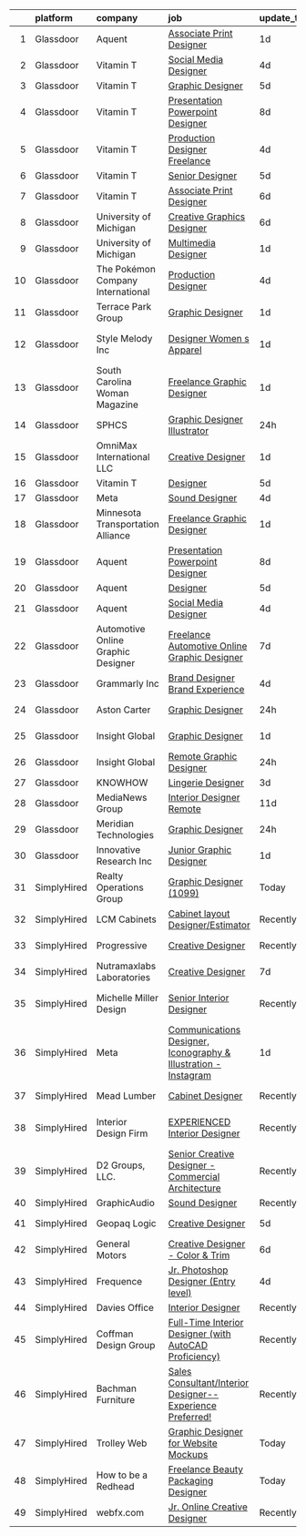 

|    | platform    | company                            | job                                                                                                                                                                                                                                                                                                                                                                                                                                                                                                                                                                                                                                                                                                                                                                                                                                                                                                                                                                                                                                                                                                                                                                                                                                                                                                                                         | update_time   | location              |
|---:|:------------|:-----------------------------------|:--------------------------------------------------------------------------------------------------------------------------------------------------------------------------------------------------------------------------------------------------------------------------------------------------------------------------------------------------------------------------------------------------------------------------------------------------------------------------------------------------------------------------------------------------------------------------------------------------------------------------------------------------------------------------------------------------------------------------------------------------------------------------------------------------------------------------------------------------------------------------------------------------------------------------------------------------------------------------------------------------------------------------------------------------------------------------------------------------------------------------------------------------------------------------------------------------------------------------------------------------------------------------------------------------------------------------------------------|:--------------|:----------------------|
|  1 | Glassdoor   | Aquent                             | [Associate Print Designer](https://www.glassdoor.com/partner/jobListing.htm?pos=110&ao=1110586&s=58&guid=00000182aa94861097c2dd22146d29a7&src=GD_JOB_AD&t=SR&vt=w&cs=1_99926ec0&cb=1660719237090&jobListingId=1008071958967&cpc=334ABAF5D42DC775&jrtk=3-0-1gal991i7gfoj801-1gal991ij20b6000-00f356cc2357cb46--6NYlbfkN0DMrcEu7yrtATojKJA7cEzGQ3FdRGWLh0CZQInL4ECGI9gD0Wolx9R2EDT7B77c2cT3jsZRKD9cpf2kSZ8aJawxUGuPKwAXb6krssOLydSUOabMRWaagORXU-_kQyICX94AxzDdSMaltvHcbW16VRvCp3YuoA-VoKBJuiFGTVdItpQ-5PIFlFPZjxnfjL4lUVkRTHGds_PHZLHL59zRdPSRqm62giEC-Y4yVbPwtvDgwASJX3MDYqdByWCaRNxMzhT4wp6Eijqjjcaw2JKOSSkdA3_9D9J1HB7YIXycC8o4hDfPW9-11-WRg70p9_uyEQxSD-cUZjb_o-2_Py58CkCFqum8Dz3V8yspK4NdkSXDKtFGcrjekgwWbkr0Lyk5NFuevKf-obupxNARuMSXsxTF51pafBPMdZl5mEK6VXl0DiN8YI11U4UAILapqHlwhxWiKek_7MCpCgVP6sMoDeDk)                                                                                                                                                                                                                                                                                                                                                                                                                                                                                                                              | 1d            | Remote                |
|  2 | Glassdoor   | Vitamin T                          | [Social Media Designer](https://www.glassdoor.com/partner/jobListing.htm?pos=115&ao=1110586&s=58&guid=00000182aa94861097c2dd22146d29a7&src=GD_JOB_AD&t=SR&vt=w&cs=1_60797006&cb=1660719237091&jobListingId=1008069094297&cpc=F41FEAB56D215062&jrtk=3-0-1gal991i7gfoj801-1gal991ij20b6000-560b00d4c0b3115e--6NYlbfkN0DMrcEu7yrtATojKJA7cEzGQ3FdRGWLh0CZQInL4ECGI6k5tN82kdM0OKoro5eXmjpDIOp7xex3R4CeckjmSxX5u9-fjU9TkeEBFPjTdOj5FLmi9i-hWgGhJ8YATnvDZ-SPv1e1noadg9XxjzvGN__l5mCH3gyBN60_PMcUKefPq2I017bq7YmRokS4M_0rhKIq0xWdIZit4B-X9UIkW4RO7toJFwZ9zCfPyvNTbkXMi1QtS_ko0PLjDHmxFkSdGx4AnlDuoULj7SVwq_dc_fdUUkXi84ZjqzpAaWEQSXexWtMjVDikULq_doHfT1szSTrxBqa28MGFS0Xs_0W9AGTyDzVoT_YPl22JLbXhb0KFInm2Gi4K3HtUhA_1K659bgsMCvfNmRRcUJZdVLXuL5SF7N9ZbSEXRO5UUAL-qRZbZsiCUdsbkclQKOV5-8e1XPJTXHalLjFK7_jA9V-rUXBZ_wSQlXdsl2A%3D)                                                                                                                                                                                                                                                                                                                                                                                                                                                                                                                   | 4d            | Remote                |
|  3 | Glassdoor   | Vitamin T                          | [Graphic Designer](https://www.glassdoor.com/partner/jobListing.htm?pos=120&ao=1110586&s=58&guid=00000182aa94861097c2dd22146d29a7&src=GD_JOB_AD&t=SR&vt=w&cs=1_531efcd5&cb=1660719237091&jobListingId=1008067438895&cpc=654405A9B1E0A9F5&jrtk=3-0-1gal991i7gfoj801-1gal991ij20b6000-aa8d4b2969764c0a--6NYlbfkN0DMrcEu7yrtATojKJA7cEzGQ3FdRGWLh0CZQInL4ECGI6k5tN82kdM0OKoro5eXmjqX99AmRX3Yw8ylM-wLnEvZqG-uz_R90RAnifz3vfQyi2zn8L0YdWanDjOweLKNtRuRAJV6LSBD2l1AgUfzcx6YopJLBYgVGW_Eo8j9UQBVvJDaetAasE8N44KPL5vuoxIXUI5aenBpgmnd5B3kk_4uqEZaKb0rEQJPOAnlJfb2SZtEpnR_qdZdFOtPCEY_ru8Q1M09A60I3_-fkGgwJWbOUepUoTylLeMqKrp1djqiHflRWXQJHpnpgzWkfX-CIon2Gc6WQhDzK2z9-90CUyCMdaQi0iPeoX7inAJUG1BQXgvRkytYWSp8SI6vXpGlHaqayifLMumXjlEJTZMIrtlbdocGuzABqjSTs8zkCnJgcgakcLNi2y5Y-wSlWaGcI4718pUlvi3TLAlcScV_nTHZylC_w_LcKQY%3D)                                                                                                                                                                                                                                                                                                                                                                                                                                                                                                                        | 5d            | Remote                |
|  4 | Glassdoor   | Vitamin T                          | [Presentation   Powerpoint Designer](https://www.glassdoor.com/partner/jobListing.htm?pos=109&ao=1110586&s=58&guid=00000182aa94861097c2dd22146d29a7&src=GD_JOB_AD&t=SR&vt=w&cs=1_73ecef57&cb=1660719237090&jobListingId=1008060440907&cpc=F4EED0218A761C36&jrtk=3-0-1gal991i7gfoj801-1gal991ij20b6000-7b125b6b6891fb07--6NYlbfkN0DMrcEu7yrtATojKJA7cEzGQ3FdRGWLh0CZQInL4ECGI6k5tN82kdM0cJmh4vC7Ggg4SHAspzko-y_G6PS2Oo9RHeR2BOLdDx4Oruep3pZDaiDQn5e4aDrmx7JJJjymfqOfiEVOHXjXgZhAc887K4GFUufqTYIoc9RhEJjXorDCCLktR6que3bLiMbH5sfPNSzeN1c7wiCk3EZ45ZklHJC5DWKCLkQb5koZy3udenrOwMOeTkWHYvAeZbLrkeBJ5zOVavyqFboU8qFtCKcRfUWvcZmDIq6CqXe86s2xJ0KfmlcVWE4WVB71f2RjOg05EHNUf1VhF9LzujEOGKhBiAYsBUO1pLhj-AbSQkzxjEXqLhyZvmHcmhYrhZtWsDXP3hfMhkQnUBtxcYsVJKy2Uon0A5ljRJOhb4ao22r4zrBtYJQIgDGb3YMI1G3oG-j-leypJpu8RE48--ZVQ1M0KsLEEX8-aPj7thIo2R3ZQfjIHg%3D%3D)                                                                                                                                                                                                                                                                                                                                                                                                                                                                                        | 8d            | Dallas, TX            |
|  5 | Glassdoor   | Vitamin T                          | [Production Designer  Freelance ](https://www.glassdoor.com/partner/jobListing.htm?pos=114&ao=1110586&s=58&guid=00000182aa94861097c2dd22146d29a7&src=GD_JOB_AD&t=SR&vt=w&cs=1_c0be433a&cb=1660719237090&jobListingId=1008068640520&cpc=F4EED0218A761C36&jrtk=3-0-1gal991i7gfoj801-1gal991ij20b6000-672de1155043755e--6NYlbfkN0DMrcEu7yrtATojKJA7cEzGQ3FdRGWLh0CZQInL4ECGI6k5tN82kdM0cJmh4vC7Gggp78khm3feqUWqNnL4RsipheXjwHwK6m5Wu6n_JiRg7N2KaZ7kh3ZP4Z-h7eaQpTKLYCS5XfGkBiSSmTY5yzyk_AH2pLtdQrfTmgMWTJWloRhxQzO_BKQrj0iR_h4nz5UKGWftOWDAOSAqlDteqCc2jMxaequXUdGIG0Rm5x-Gdb-eYLxth49PBgaK1I4U4YsMF0-aH_NgeAWp0wmi5bmky6ra3-2ZYI0GMaGls6ejwpQOeUTjSbRHyYzXkiHEZET2bIyEpXjQFjA0ZtL1Xf0LNsbQ2p7R6tdm5F6QN9ksPYUKswbG_gp-cFG00rO9axYG786teqdPjaebdc5PpEPOybHqI_9uP-McytQZ4siwMhESY9VUdYA3XiL8VOCmcPuZeRage_xdUyJZlB4RNjPcS_mWJZfQNd-p_iOVkSIdYw%3D%3D)                                                                                                                                                                                                                                                                                                                                                                                                                                                                                           | 4d            | Chicago, IL           |
|  6 | Glassdoor   | Vitamin T                          | [Senior Designer](https://www.glassdoor.com/partner/jobListing.htm?pos=123&ao=1110586&s=58&guid=00000182aa94861097c2dd22146d29a7&src=GD_JOB_AD&t=SR&vt=w&cs=1_e79af70c&cb=1660719237092&jobListingId=1008067123718&cpc=2CAED5C921A5F994&jrtk=3-0-1gal991i7gfoj801-1gal991ij20b6000-9d7b375c33bd444f--6NYlbfkN0DMrcEu7yrtATojKJA7cEzGQ3FdRGWLh0CZQInL4ECGI6k5tN82kdM0OKoro5eXmjqyzEVUZnlHG__nFtz3YiPLrnyZxkrIlPFqLypC8XR8X0_Kt5dKOsXsP2Kd1PkX7CQArVbTLk9OtA4SgpJ_LxwWsVT00Ww5oana9jQhIKrwNFSJbzRsEjk69zjCT4Lb2BPOl9afZLFi3ZiFz5n-zpYk5hI_HvROEX8Q6svp7CR9N3Ik6I2QQUX-esNcBzOO4kZ8vWTSTn2dRlrGf_dbVHp3H_E4y_pC0Ex9BrZeJmXNqSCUHMG5S6wlT-LZMtUcDIm_7QpHNUH-I_Xt4_GoyBnuQMMLNDF0fHt_6BnjMnbCzTKMl6cM7E2JjjnALxrrLZIYyYJumH9V38rOjOqcBSF4RF7g7jXIiwhQzGzOoBjtLOfZG1YFzGDqUBcC5OZBT5sb2_Wxy2uLVMdRJmIdy-J5HrS3wrwfnrA%3D)                                                                                                                                                                                                                                                                                                                                                                                                                                                                                                                         | 5d            | Remote                |
|  7 | Glassdoor   | Vitamin T                          | [Associate Print Designer](https://www.glassdoor.com/partner/jobListing.htm?pos=117&ao=1110586&s=58&guid=00000182aa94861097c2dd22146d29a7&src=GD_JOB_AD&t=SR&vt=w&cs=1_1eb6f7c0&cb=1660719237091&jobListingId=1008065785605&cpc=654405A9B1E0A9F5&jrtk=3-0-1gal991i7gfoj801-1gal991ij20b6000-3f2075a96d992cd4--6NYlbfkN0DMrcEu7yrtATojKJA7cEzGQ3FdRGWLh0CZQInL4ECGI6k5tN82kdM0OKoro5eXmjocCna2NqwWn_wGiL8oa93vyqBb6CrLsyOu5N_lpWo9JtVIEeGDe-5WXNYuIyTNJ-n9EiyV0UVL-NkVPQMr3qvrhELkXi4do3yxyKmhb9f3F93G8i6SqN4C6UDmXLqT0M04cy2WCG7uDPC9vmhrfqX9QrkCgm9P-V8zPvy2PwbZS-wrFP30BCAHyGJ3uwmVbkehNfN_HQZJ0-EYIEKngfNtRd3Le6Uc2ejM-yFzdd3TFBB9IOGwRYTL0UFsvKkARvxynjqzJcLakPu4MVQ7FQNhbRbNiEaY5GasKM-zjlFK4n0LQ-9z2M6rofkdWTTeD7tE7jDnNUSQosOpKs7n4qtS5FaAXvo4qVDPr4IlqL_blMWwAbHTky2RYTBFV1Jw5WnHa0gThZ6dQXQ7PEqShq_f9Iq5sgskhnM%3D)                                                                                                                                                                                                                                                                                                                                                                                                                                                                                                                | 6d            | Remote                |
|  8 | Glassdoor   | University of Michigan             | [Creative Graphics Designer](https://www.glassdoor.com/partner/jobListing.htm?pos=127&ao=1136043&s=58&guid=00000182aa94861097c2dd22146d29a7&src=GD_JOB_AD&t=SR&vt=w&cs=1_6294275f&cb=1660719237092&jobListingId=1008065687842&jrtk=3-0-1gal991i7gfoj801-1gal991ij20b6000-6242c3230d8dd0e6-)                                                                                                                                                                                                                                                                                                                                                                                                                                                                                                                                                                                                                                                                                                                                                                                                                                                                                                                                                                                                                                                 | 6d            | Ann Arbor, MI         |
|  9 | Glassdoor   | University of Michigan             | [Multimedia Designer](https://www.glassdoor.com/partner/jobListing.htm?pos=126&ao=1136043&s=58&guid=00000182aa94861097c2dd22146d29a7&src=GD_JOB_AD&t=SR&vt=w&cs=1_a4e92ad1&cb=1660719237092&jobListingId=1008072860964&jrtk=3-0-1gal991i7gfoj801-1gal991ij20b6000-939011b31acd5eb7-)                                                                                                                                                                                                                                                                                                                                                                                                                                                                                                                                                                                                                                                                                                                                                                                                                                                                                                                                                                                                                                                        | 1d            | Ann Arbor, MI         |
| 10 | Glassdoor   | The Pokémon Company International  | [Production Designer](https://www.glassdoor.com/partner/jobListing.htm?pos=107&ao=1110586&s=58&guid=00000182aa94861097c2dd22146d29a7&src=GD_JOB_AD&t=SR&vt=w&cs=1_c9e67e76&cb=1660719237090&jobListingId=1008068019985&cpc=56C4EA4A1A191A49&jrtk=3-0-1gal991i7gfoj801-1gal991ij20b6000-9d48be7c412d1619--6NYlbfkN0CsgUO0V2fSZxJANSxJiftVXeq1wpG4BxYFHzXoW0hPJnnKXvOitF3aOGGKDfgwzkR8ZnidanDSSL4PEPWL7PKxP40rzxseSClkO3uoOTP5VBoZEIAayOw6g9pqDUB9OyfDx1huSv8rk8JFOeY9gTpIUjLHMPea0kviSzl_jZnepLDlpwpVSlxp7pcir7kAiDVCXNOUK8pyMAM7lecXtzOMTqXy-hCpI-sEk4gy9wHijYylm56wF8Nw4BrpDapbnhSK_yv42LtRUwfE0ESnmjgu_wnUj0OAfRsAE1rFQj8qENZFE9yXBSRmWqZxjGu-KuwZisE7Byb32Bcjk_E-SD3f7W5h8B2GiStSIhBJDva6KP0EthxXf-RrboRCoolL5lmOewNU1LrOXOtONCS9pyam5eaCA6NYCdspoiI_ZaQ3U8aKFKIWGK3gjr9W4PgvcogqAeDli5oSNNXJHqZdMw4pkdPKK2jH_GKZyimPASBgcHNsvqX7meS90Ysn0hCQymH01g8euhYsL1af0ga1uPMUYlZBWS23_DfsXfSUiL_DenYBLux8qRflt_rg9TYUHNcttO46wqTYpYSbEpxOx-CicyrbZD2DA9gOIOnN5O7vuyoqeHOR64zZXBlSbbtbYOQcKDb9V4ZApjnrm4eF0vFY_VMfm6RNWxCGaoM2fiXn_dKIIl1frM2_gS2BLcnT27xjiPjEpLPf9B3pbrX-RCApTFEqzEW3W073WekUJ9iwdME8Fmathgl0DSgUicZFO6_XsWe3bWhYJKEoYtXXkoVBB3T7udGZUI7FCzeYUuUTEU-N8JIimL498Q8Uwv1QCDQAfQ8dkRvaPCSJZ-YGO9B47kJn0oiTo-H4LMTTsH1STqRaU_U0hRgnFik2StuucQJAYlpjUzOZxOvFPulgvmMz)                                                                   | 4d            | Bellevue, WA          |
| 11 | Glassdoor   | Terrace Park Group                 | [Graphic Designer](https://www.glassdoor.com/partner/jobListing.htm?pos=101&ao=1110586&s=58&guid=00000182aa94861097c2dd22146d29a7&src=GD_JOB_AD&t=SR&vt=w&ea=1&cs=1_036fdf51&cb=1660719237089&jobListingId=1008071771163&cpc=280AB1FAEDD8D536&jrtk=3-0-1gal991i7gfoj801-1gal991ij20b6000-1d00a75cd6ac082a--6NYlbfkN0Bo_CM2a8GgFIiw_-9fb5ug3xmG_MFCzpxBl7ntROtVZTUTxHtYlRzz3lw_bP8ctj5GdDi05X6UjoVBm9mDJGIGWdcVjIqK8pDDmJmd-nspBUEUl_wy8LI9qwPmmidA7fEAc2HS7zcIM2VU1Lo_Z70hDIeXVdpCHNHoxpNIJTTu-2WsIY3EVyCX3PRbQ8PWsN9zu7x_AsMC-yAoLt6UXKjxJGNUXaUKcYg7noTVZtvoHLqLtfScjqBKtOramX8SMSxMy5X_PMcuLd2k0tzfS-cYvbsi1vHGU2doSi54Fw0mE6zSIPoNfM79jj-tWnME3KfO5Q_n1rv4KJcRfF9_kbn32FZKXbwyy5onCi0Hmmi6IfACXwsiHEEcMoB6b8qARAF4fPst5iMV0ZZsZXQqQRhAsRjwESZVDqakX98beDU_Atocs_vd64RN__Vh8D6KYOYfQwiX2xNHipyJxYDesQLvsL4hfheAi0-wRTKTjHEtm7EmS9ogPI-vqkdkiv5JsaA%3D)                                                                                                                                                                                                                                                                                                                                                                                                                                                                                   | 1d            | Remote                |
| 12 | Glassdoor   | Style Melody Inc                   | [Designer  Women s Apparel ](https://www.glassdoor.com/partner/jobListing.htm?pos=105&ao=1110586&s=58&guid=00000182aa94861097c2dd22146d29a7&src=GD_JOB_AD&t=SR&vt=w&ea=1&cs=1_64d9ce77&cb=1660719237090&jobListingId=1008072185218&cpc=9952A63AB06E78AD&jrtk=3-0-1gal991i7gfoj801-1gal991ij20b6000-abd9184c1584a15a--6NYlbfkN0DAFse7BcGUuVAN8m3NgtNYNI_Bbe_-zZ5ig5FCSdS5jeTITxXe2xn0UQr2KocEr9X-pDIMyGQjEuKigPnfpGBvL70w0hmJXMRM0iomGkHzKP-_GhQT7OocdOOoLU6rEscorqMFtofI9wVzpmdiLd1rvadjmp1_8CIayhQjvK4ltPp2UH7t4XoLP0f6xidlapJk_j1qXQMyUK1WNIZbhydmTCRqIEYNcX0wm9PfP0xflbKcWy8RumjnHSGDD6zNv43bG85MoeJgjlnbA8IAHAaWuCuBVUTzhixEPTJwGkjytaeuoapwF5EQAwNXo3xrjVlxjrA-eiItpOOw-7irOmJIzXZxfSoYNkC8LPdkcDuKBac0MUBbuvu43nO6ZIZIAJO3sXsCByo4B5Xsgl2mRJRS5xKiM58_XRDokUokVlJvJc1vPuci51YSonj8iebxnQ0i-NuXOfk-ka8QxvAsNw7DaKjuIGCaGP9zBCWGNtcoyPanaGsgqN3FpFLX7PZIZ5VNkcRCEhSeeA%3D%3D)                                                                                                                                                                                                                                                                                                                                                                                                                                                           | 1d            | Los Angeles, CA       |
| 13 | Glassdoor   | South Carolina Woman Magazine      | [Freelance Graphic Designer](https://www.glassdoor.com/partner/jobListing.htm?pos=102&ao=1110586&s=58&guid=00000182aa94861097c2dd22146d29a7&src=GD_JOB_AD&t=SR&vt=w&ea=1&cs=1_5d15d1da&cb=1660719237089&jobListingId=1008071923766&cpc=5E31031E1AFF45A7&jrtk=3-0-1gal991i7gfoj801-1gal991ij20b6000-152aa32d01559340--6NYlbfkN0DsBOlmEAMqZtav1V1WKZO3RUElpafjggtWvxyDQ3xFSp838B2Cke2NjM4es025NXrYa6RSKd2UUj2i2nRfQRiYMOtTwSDI0x6ab8Lq5PWeq8M_o_BECNcTSzEkUf1mw8JPEETN-8mDq76o0dVB6hEs4ymPuDtbga-3R4U5RCUQmz2ZJQAO1t0BgrRaZwcu9utqWvFmmLtt2FF80VSk1lF-Twl-TR0iyhgqce2egsRUyKBfw8Zx2Po_lOa7IvOLuaj2GzstZibBq96v38Hib4B30ZlDbYnVbwhOOaacg72VJMmFPGfl25tvdClcnNNYB4vLWitSqUHEhOip_oUAR-Q85AibnhZ8ECjIe857U-j9F_WfLtPir7seIkGKoM6rqQ9MOZlbavdJVhyyNs_WKFBIvI6Hk8m-SR-TO2VpmQiYVhRjQ2IQBMm4R_RTRZ9Iwwy-aQSa44v7Ue_Tia_PhFpUXzwrnxKK33fCS9tCRhyNqzOWIMQVBCPCUSlCUqQESnc%3D)                                                                                                                                                                                                                                                                                                                                                                                                                                                                         | 1d            | Remote                |
| 14 | Glassdoor   | SPHCS                              | [Graphic Designer Illustrator](https://www.glassdoor.com/partner/jobListing.htm?pos=103&ao=1110586&s=58&guid=00000182aa94861097c2dd22146d29a7&src=GD_JOB_AD&t=SR&vt=w&ea=1&cs=1_6d9714c4&cb=1660719237089&jobListingId=1008074283382&cpc=42BEC95245890617&jrtk=3-0-1gal991i7gfoj801-1gal991ij20b6000-2a72cb7d6b3f9410--6NYlbfkN0Bi-g4OEguhQEx4pjzkmulzkFDPdVMQm6g82nLRMcVRUF5sKbzF-Q1eYkv0t9mq9R9KH19frlOITwmoHFU-9TEn7vGqjbj77RxIrSR7VdncGUwsi2Sm9TVJaiF0W9z9xa2ZMicEFrvtAL3-AW67ZvlXtTNXImf8kei1TlJFA8fYZL9-hLHSJBC9XB7HO-2M2nbULYQtYxs9P4HytabPju0PyxjmLubylxSAP_ef8iN65rVwMHE4Pl6vf-mEjiUFRsPMPO3ltL9Shvd_9TGd4gvzNiHMow8cS9NzgBx1zpzAOwdeTY-eEQQO80mcPqrD8XNpF3qnoUvPmBP32rWTON7PrU3PbFCBEyaZQ9Jwixr2rDpfmsiGQOa0PEIBnxhmc-t0oV4e_gH3wVdjgEYvCkzsiG1XiGHujcPQVvLyu5jlatyUFtCHJPnOeEvyFEeO79WBjod05qyZ9kig4BbNXzVhxdPMSkXHkRU9tzoPB_J_br89f46kXHdWTnHBxu6uiME%3D)                                                                                                                                                                                                                                                                                                                                                                                                                                                                       | 24h           | Remote                |
| 15 | Glassdoor   | OmniMax International  LLC         | [Creative Designer](https://www.glassdoor.com/partner/jobListing.htm?pos=128&ao=1136043&s=58&guid=00000182aa94861097c2dd22146d29a7&src=GD_JOB_AD&t=SR&vt=w&cs=1_84d9f39a&cb=1660719237092&jobListingId=1008072246319&jrtk=3-0-1gal991i7gfoj801-1gal991ij20b6000-93191930ac6b419b-)                                                                                                                                                                                                                                                                                                                                                                                                                                                                                                                                                                                                                                                                                                                                                                                                                                                                                                                                                                                                                                                          | 1d            | Peachtree Corners, GA |
| 16 | Glassdoor   | Vitamin T                          | [Designer](https://www.glassdoor.com/partner/jobListing.htm?pos=116&ao=1110586&s=58&guid=00000182aa94861097c2dd22146d29a7&src=GD_JOB_AD&t=SR&vt=w&cs=1_ac6bd80e&cb=1660719237091&jobListingId=1008067123848&cpc=654405A9B1E0A9F5&jrtk=3-0-1gal991i7gfoj801-1gal991ij20b6000-e8bbcd048685fe7b--6NYlbfkN0DMrcEu7yrtATojKJA7cEzGQ3FdRGWLh0CZQInL4ECGI6k5tN82kdM0OKoro5eXmjqyzEVUZnlHG5W5HgnjTC88c-rcu1gh7x9eskjIywpRYjw4aPvuzrFE_U9arxAWHvN-40LF8fAsb7feK6r0Bueh0bE4oowYdzlMtoGhnjVvncRmcKsaoNeanrBObcHic3mZ0J6TDWU7bCz3wLX99yP5egKoQjugsOEjCam3skC-yNXiEcLMcjsRI1ObYLxzlJhOV0AosThzpUCXh_2m9YDUIg5iv2Fe8UAlGj9DW5sJ00LPl9wZ0VqtgpDYLBnCjzuBQKjoku9--boOUHgF9F4L5hY6k6B989jsaASVfvpp1EnFqAGzd7J8fd9nZZIsl4yP7vcXn81XA3QIWjACz4oKy5QqpQ4noUq-1oDsMa8fIr4eyuN2oJ4_F5nPfU-5YFPKwK19KceiGW94Mk6rR9RbV_Ax0Svh64s%3D)                                                                                                                                                                                                                                                                                                                                                                                                                                                                                                                                | 5d            | Remote                |
| 17 | Glassdoor   | Meta                               | [Sound Designer](https://www.glassdoor.com/partner/jobListing.htm?pos=124&ao=1136043&s=58&guid=00000182aa94861097c2dd22146d29a7&src=GD_JOB_AD&t=SR&vt=w&cs=1_a3a33a6f&cb=1660719237092&jobListingId=1008068607284&jrtk=3-0-1gal991i7gfoj801-1gal991ij20b6000-994aa574a818d0ec-)                                                                                                                                                                                                                                                                                                                                                                                                                                                                                                                                                                                                                                                                                                                                                                                                                                                                                                                                                                                                                                                             | 4d            | Remote                |
| 18 | Glassdoor   | Minnesota Transportation Alliance  | [Freelance Graphic Designer](https://www.glassdoor.com/partner/jobListing.htm?pos=104&ao=1110586&s=58&guid=00000182aa94861097c2dd22146d29a7&src=GD_JOB_AD&t=SR&vt=w&ea=1&cs=1_3a2e1807&cb=1660719237090&jobListingId=1008072021895&cpc=F4EED0218A761C36&jrtk=3-0-1gal991i7gfoj801-1gal991ij20b6000-ee6ff1d4bb3c0db0--6NYlbfkN0AYIUAOTS_slK1hxyk2KdLG8WZHXXsjSj694b9_x2q8aXeLO7nns8aawagvYkuNcE8mgQMH7ipWWSgfauYF0FYvvlKAuSQlWWdLSDic2zZNiIlWNgiV-y_X91g2oOa1y8PkvIVX_8Tm-MsWj2oe7qW1n_JzxOLrZtKmGNOEGiH7NuvHKyygc-Iz0vbicEeikOtGkuN0hY4pWs6nfDy_NRTqWCIOSCoa62Ly12dxe88Qjp6J74D7gKseEu0sfECV7QsLW4Gy8xRY7dtbYDWbE5QCn40fYlcUVoSSPKC4Y01cTHE02g4VEg0GjJFhrLVz8fLCajmtMBEHIjnYBsWJ3-1Jh0Wu6TS57cyxHAP_vRhPYRRweuXZFLZX6k1ik54S1TXyNHav2Al47p1nCKwhyQe3tMDSSUmcG086d_M4q4PLAmqUXvyKEstwaZoB-VVjvCJRFv8fuIfFW_9tc4BJeysXdc2FV5-uwmFiPCDaS_1sbjguufhXzB9uUhPjPJ_2PlE%3D)                                                                                                                                                                                                                                                                                                                                                                                                                                                                         | 1d            | Remote                |
| 19 | Glassdoor   | Aquent                             | [Presentation   Powerpoint Designer](https://www.glassdoor.com/partner/jobListing.htm?pos=113&ao=1110586&s=58&guid=00000182aa94861097c2dd22146d29a7&src=GD_JOB_AD&t=SR&vt=w&cs=1_1c28843d&cb=1660719237090&jobListingId=1008060511774&cpc=FB7E4A1762AE5BEC&jrtk=3-0-1gal991i7gfoj801-1gal991ij20b6000-0825ee02fb3b4752--6NYlbfkN0DMrcEu7yrtATojKJA7cEzGQ3FdRGWLh0CZQInL4ECGI9gD0Wolx9R2v-Aex0-GK06auykW-pqZnuDoAxGFJzIWpitkMI7AcCDFD4b6z2cDtyBa5ZlN8SnfQiXUBmFrFlbx2asWHAn4qTH_4DuPjejzzF93kV9AHRmFbAFys8G1VZxj0MtMkIKwKs8iO6FjvhGbIIL-LCvxDQUKjai76ZQptgir2NRq55OaHf5v3c7hlm9nCzsSlXTYmtDDehGmnPkjiUHKdSQ8wxvrNmMYNuvgflcNIwFK8617_G_agySJDf_BFZN-s1AQWlv6iPOA5453QVTEkFjky-XdVuk3gJJcridNuSGSfTO0Aoo3ofw_j8RxYoLTNoc2nr5OhyxNTuMWofxNqIfQofioDTDPMDDR0cSXjpHP5tFblTy-j-TizY_NX3etd-a2jZUlQCA8gu2o6U9htykMdA%3D%3D)                                                                                                                                                                                                                                                                                                                                                                                                                                                                                                                        | 8d            | Dallas, TX            |
| 20 | Glassdoor   | Aquent                             | [Designer](https://www.glassdoor.com/partner/jobListing.htm?pos=112&ao=1110586&s=58&guid=00000182aa94861097c2dd22146d29a7&src=GD_JOB_AD&t=SR&vt=w&cs=1_30e49b93&cb=1660719237090&jobListingId=1008067092714&cpc=334ABAF5D42DC775&jrtk=3-0-1gal991i7gfoj801-1gal991ij20b6000-ac64986e2b4de6e5--6NYlbfkN0DMrcEu7yrtATojKJA7cEzGQ3FdRGWLh0CZQInL4ECGI9gD0Wolx9R2EDT7B77c2cQiCSnbCMQd_C_cLuDUtmt5n2aq-cPqxY8Jm8ZvfC8O7effs3tyA7wAgUar14u2AaVu0T8dKG3X8em2znhIB4hYljeJCSSTjzab9F-K2WdTRHksQ2U8c6HfiJowPVhN0IZIUHVGa--X9uP-oYnl2AWBZqoSK1zGk6VZAQQqBrAzREfC28BI2e5AotkPYQwY5tg3NEF1bedQgE2Iai02ONwr2qte2hB7dcJIkZgovKel6BZpiED8ytIYqFEzduG8oBeFOnwbRI5S4o3KRgsWpLr9Te-7VRJhYkcpDZ09sXtXcknblXa63CAfYkVynwEFN7Ku3i3CNuWmFTl4tZ9h75FfJbLd0Bz14B4aZ2Senv18wrWXr-GbuC7cAMXCNZzsxbZhVLl_j8Y2yhLyQRPziwo7)                                                                                                                                                                                                                                                                                                                                                                                                                                                                                                                                              | 5d            | Remote                |
| 21 | Glassdoor   | Aquent                             | [Social Media Designer](https://www.glassdoor.com/partner/jobListing.htm?pos=118&ao=1110586&s=58&guid=00000182aa94861097c2dd22146d29a7&src=GD_JOB_AD&t=SR&vt=w&cs=1_b8eaebb0&cb=1660719237091&jobListingId=1008069128107&cpc=334ABAF5D42DC775&jrtk=3-0-1gal991i7gfoj801-1gal991ij20b6000-4392e571e8f347ca--6NYlbfkN0DMrcEu7yrtATojKJA7cEzGQ3FdRGWLh0CZQInL4ECGI9gD0Wolx9R2EDT7B77c2cQ8dc2L-FgNl8fZdMdxqgGFn1PoJGR3N1tiiaIG55UGQdD0XcDRm0g7pSKUZB_1K63yCofoZRFd_UsICTGRsi3sCyiRTSc0cUSFLKe5xfw-mFuNGCv_LDdPkxTi7fmU22mdKt5HDkR2-o-AP6QX9u_xw1iXnCClbxJvb2v0xf2dDnjPT4imGMT91Ybzsa37iMYZqwApIWJuRWa37iHfMgpDUG9OsZPi-y15Xj_2nbJOrhngCHGJQQzyRqS1vU31-mL4535ZZTZQuUTTlRYCXnVVWzl_--aR3zt1o1jxy5IjSrP2WFg1PEBtvyRol6dFEMiX9eB5HBcufnY8X7_Zmh_PHIwGYXJklrbgya2HzTP55_9N_aDt4cQ8GaqPDun2VVFvr0IIhX11otcZMWs2WyrH)                                                                                                                                                                                                                                                                                                                                                                                                                                                                                                                                 | 4d            | Remote                |
| 22 | Glassdoor   | Automotive Online Graphic Designer | [Freelance Automotive Online Graphic Designer](https://www.glassdoor.com/partner/jobListing.htm?pos=108&ao=1110586&s=58&guid=00000182aa94861097c2dd22146d29a7&src=GD_JOB_AD&t=SR&vt=w&ea=1&cs=1_e730c17f&cb=1660719237090&jobListingId=1008062665826&cpc=32EE424DE2B657EB&jrtk=3-0-1gal991i7gfoj801-1gal991ij20b6000-e6cba8c07fc3ce8d--6NYlbfkN0DErd5I9McD7cRkBvdvpgLNNu9G_nar-sNj4cKQCjkRCIjXfPSy6d0xbkvT_D_ecSKPU5kzDGHqsOjaScAUUXJUGrP7g0KKBrC0EO4e1OLVkrrVXnn7f-vdUbM7rPXDvMD-B57H2IXrZzXhxrBqvEGn4_HY80ZEM-UwUUpuvLDQnlVgBdCbn-mi4t41Tci38kxBYeZMZiCVC08NAE7R923B3_VbZADQ6mjhx9pWIwb4h3C6MjF62xDy5q4ss8ii3nbt7diHeXuPD3MWNq66i2mDfoeRtq-AS8cuTWtOEjDhkin2TkhDfSDdRoWv06Md1y_4_ucJACi0PhHdD67ElWSPR4qFdoj-3uyQ-mkNNi9V_cTjQtoS8YSVEWHlvVr_tzg57v7PKAp8eBOkM8cd6jAfrsKbqGjyW0aHCTn6cyZ7jVEKl3m2sqaodjZA3U_hV-ax7FSS_mozH5N2lB0ZRhivHmdOpFjilV7LutilhgSKiGFf-v6fM_7zBOmVXtQTb3jcFxILyubf3IAKs1hwq9hpg-EoHhx77mQ%3D)                                                                                                                                                                                                                                                                                                                                                                                                                       | 7d            | Remote                |
| 23 | Glassdoor   | Grammarly  Inc                     | [Brand Designer  Brand Experience](https://www.glassdoor.com/partner/jobListing.htm?pos=125&ao=1136043&s=58&guid=00000182aa94861097c2dd22146d29a7&src=GD_JOB_AD&t=SR&vt=w&cs=1_d7830bc8&cb=1660719237092&jobListingId=1008069046197&jrtk=3-0-1gal991i7gfoj801-1gal991ij20b6000-f80aa1f85966e5c9-)                                                                                                                                                                                                                                                                                                                                                                                                                                                                                                                                                                                                                                                                                                                                                                                                                                                                                                                                                                                                                                           | 4d            | Remote                |
| 24 | Glassdoor   | Aston Carter                       | [Graphic Designer](https://www.glassdoor.com/partner/jobListing.htm?pos=122&ao=1110586&s=58&guid=00000182aa94861097c2dd22146d29a7&src=GD_JOB_AD&t=SR&vt=w&ea=1&cs=1_7e0c40ba&cb=1660719237092&jobListingId=1008073168495&cpc=8795CF9063CD573D&jrtk=3-0-1gal991i7gfoj801-1gal991ij20b6000-c9bd2c60d85b0dec--6NYlbfkN0ChYVx_I3yfZ_JDY3EFoivtqvi_stwnZ_kRt8Dowt_l_d1ydueao4NEv8X4QANiVn-F6Tw2oXI4X678VQXqTRlmw448Vq44JoyzsQMvyEiO3jpDAM2wNY5p6XsFkCewZjQGx9z9LSrTZs58Dz1LElwGXy5GD7AWB-_t-xYOkh2PG-tVW41VsQe4l73ixsVQVU5GSNWMxy6Gg1HNihieQKlpbfcfq0Tcn3sammraCPj6dSwdcoSY_OG_w-4bgGCUDyw00mZ1AC70KiiukdM9N1RmRZNfBnpQUyseXXrt6AzYd2on2e5BEVdJQq9nKzlVcDGcwoUzIYXFHvQhKsgRfhit3WAP_Wj-uuxHy1DIUI9E54sRUdVDZqtwzivqJP21MGDf62cAGXiN1DlqtKoVCcWRAdZ1ENT1sgQe3kXxVBQG5oItG3wtPoggs7iTkSc_X_bU4Cfpy8sCM-MWeP-IEk6TQoJ4gqx5r_IOy3M9prIcjsqNpaM5cppgLi-Gj6XAVrN3R6uwSrpGYp17R7DiKCDjiGl4UlAcM6mDNute4lBvsX-PMFFvyAhuKtd_dutsx-gxeH6MpoyRgx0O9UJFs8QXJagyYebyLtoJadg1FwtTG0EKDmeK4fumzuOCrmoUY8HceGPOc8_aDLd0C9xGVyqxV9oHtXo5Rm5viyUn41s2g4oMqvLaYAXesI5bhWIAs8ePMyqdSa4X7s7LqH6q5iGmNhCwaK9Ykr7nvR_etTjjjVL4TnyIAY7ZRCPVQRdb6XP491czluv4qYamCvwD5aKa8Ralend5W4dCwvYbZHwbX_Paj_fBjommsOzmuM_o-2pOsCRR_6jZ6eTJD3a_cgz74hXV1Fdncdr5owd0oiRL2ZaMMtMyLsNVrPj36dRblmKg0T1T05ooLAFPrtMC3tGxsE8XE4ZONoKK736WsmK2OKU7JQPawzIPoUawAQL6U_kK0xnhfN5kFHKr81DZ39A0) | 24h           | Camp Hill, PA         |
| 25 | Glassdoor   | Insight Global                     | [Graphic Designer](https://www.glassdoor.com/partner/jobListing.htm?pos=111&ao=1110586&s=58&guid=00000182aa94861097c2dd22146d29a7&src=GD_JOB_AD&t=SR&vt=w&ea=1&cs=1_45ad0b30&cb=1660719237090&jobListingId=1008072469756&cpc=AC285F3A3ECA6BB0&jrtk=3-0-1gal991i7gfoj801-1gal991ij20b6000-94bc4dfec7494e9c--6NYlbfkN0BKkHZu3wF05EeDimN_p6sYpKCMArvwa95YdH7UpkaBCuXZAtggzO9lWFPdGsiWEnWoZKOtGEPRM2VDjm19OBMzX7uidoA9K6x6e119oZHhSg-cTAe1kYo1YZr0R8xgKo_Nm_6Iax-6L00BR3UBTLOWYv6fNRwXUwiMpRoMu4HTQtFGovdlvFxlR8XhnDwa19PnVQ2yflYvXHVrZY9-aGDUstZCV5xcb8BsCY2Al4Mq2vc10xLbnWPcaxzR11DbtCuMpViWPbhzxBvuDsHFvNHB8PTbG-S4rsIQp8yJ_4RytqllhnTrRWyaVgS7LXb0ArcA-XnfFBSsJl7lfF-cCDyy4WjWABFgmeyFgLCx1qKwpOmuNEjt7iyyp-fVsVMB92dj5jvkJ49Qa9ZDa-5vU6sD77n7IkwG_fZA4-qhxoEjG9a-FHast6K5rXjdFdyXM2CjxwWx41rt_kGYVBVvUgVIH9gKTBGqX2OW4XA-5Hcz3SbAKDMntzfDwwGqXUr3xnJMZShO62nrag%3D%3D)                                                                                                                                                                                                                                                                                                                                                                                                                                                                     | 1d            | San Ramon, CA         |
| 26 | Glassdoor   | Insight Global                     | [Remote Graphic Designer](https://www.glassdoor.com/partner/jobListing.htm?pos=119&ao=1110586&s=58&guid=00000182aa94861097c2dd22146d29a7&src=GD_JOB_AD&t=SR&vt=w&ea=1&cs=1_13e93b06&cb=1660719237091&jobListingId=1008074712810&cpc=F41FEAB56D215062&jrtk=3-0-1gal991i7gfoj801-1gal991ij20b6000-fb366ee89e6fc0e8--6NYlbfkN0BKkHZu3wF05EeDimN_p6sYpKCMArvwa95YdH7UpkaBCkTAlOdu2lVgOjnIvSmYTqfdgaR_BWnDQExihk1U2JzHs5oQvI8sAJQzTyHbfsiQgVyC-EDoQSchdQFT8cHD93EpIKcat8Nf6HqkcKaW0PeTDGa0fltAZD0N4uBrCf135fxZ4BNnrG9IqfOziX9pDSGpTUK71BQzetWtAZYq3HrwW8auw8nzWVZyY2KA0Uf2wYRzTLhonWBVFvFVLIqepFkdGHP6SIdwRyy5vu6r8Yf_ixnsW11qt1u9l9cVishPVh3gNRhtdOO7rhzmuuxA_xhNPxSqeVZrrurBqhAX-UR4AFUWC1bmPROrNDHxXAB-b040jNYnij9Ccm7NiysztHv9m_F9qPrBa76IjXy_3qB98TQiEj-TyfI9wGOvUPNKG1UokvqNzaTTOOSOkJ29M6Y0sCepjnB1Ey6yRg0ICMtehlUbrgii3qRyOVCr3JRjzm9bDMuV8NsEWuEyXnqnpLfYY1VApjBvzA%3D%3D)                                                                                                                                                                                                                                                                                                                                                                                                                                                              | 24h           | Remote                |
| 27 | Glassdoor   | KNOWHOW                            | [Lingerie Designer](https://www.glassdoor.com/partner/jobListing.htm?pos=129&ao=1136043&s=58&guid=00000182aa94861097c2dd22146d29a7&src=GD_JOB_AD&t=SR&vt=w&ea=1&cs=1_d10976e3&cb=1660719237092&jobListingId=1008070072396&jrtk=3-0-1gal991i7gfoj801-1gal991ij20b6000-b10474303caeb3ad-)                                                                                                                                                                                                                                                                                                                                                                                                                                                                                                                                                                                                                                                                                                                                                                                                                                                                                                                                                                                                                                                     | 3d            | Remote                |
| 28 | Glassdoor   | MediaNews Group                    | [Interior Designer  Remote ](https://www.glassdoor.com/partner/jobListing.htm?pos=130&ao=1136043&s=58&guid=00000182aa94861097c2dd22146d29a7&src=GD_JOB_AD&t=SR&vt=w&ea=1&cs=1_3d0eec44&cb=1660719237092&jobListingId=1008055665163&jrtk=3-0-1gal991i7gfoj801-1gal991ij20b6000-3cca9c3313ebc396-)                                                                                                                                                                                                                                                                                                                                                                                                                                                                                                                                                                                                                                                                                                                                                                                                                                                                                                                                                                                                                                            | 11d           | Chicago, IL           |
| 29 | Glassdoor   | Meridian Technologies              | [Graphic Designer](https://www.glassdoor.com/partner/jobListing.htm?pos=121&ao=1110586&s=58&guid=00000182aa94861097c2dd22146d29a7&src=GD_JOB_AD&t=SR&vt=w&ea=1&cs=1_6082701b&cb=1660719237092&jobListingId=1008073516559&cpc=AC285F3A3ECA6BB0&jrtk=3-0-1gal991i7gfoj801-1gal991ij20b6000-8f2adab03762b0ef--6NYlbfkN0DMSIhDZ4aDe3idA9JYTkRcS2uZLmhduZ-CxViPWE3bMTqEU9-91rTLqSIIAEWrTw2mDoAhHejhWvbH7zLqWw8jU8PDQqk8SkVSm4DBXGL6nZGwZXp6tHgNNbKwANfG1MWDPUavLYvFTOzluBCFSONqd-81db_Wg54HT6Cb-wlswl0j0r1mE0LucceGDSwwQ6ovDYKQNKt3Uc0oH44My-v4hHspGLi3cHtGG8GUsYXRyNkkz9Ne1aJLB-yayQE_SH8DgLajgEtIm1BDqhe4MGy7acQHQ1pUp4_ceHo3Obz3JYb3waaLZrxEnUdPb2uWRtLBVU2yALXxBOciOiOnAGHpnHlA6KzoiEJsJAfeS69KhtqkT9tWvtQQzs_fzXdope36-9s5w-gUS0z4e4E8puoDLZWqfN7scyXq6izL3WjyKkWdiK6nBSw7lKzcbWBHzea-SuCSaT55s-qU63hw8ArHFnZV_Y6xn4ecPuFxTojkpurwAbhCbzHlOU0z1fvk5vvnvb2fVl3GyQ%3D%3D)                                                                                                                                                                                                                                                                                                                                                                                                                                                                     | 24h           | Remote                |
| 30 | Glassdoor   | Innovative Research  Inc           | [Junior Graphic Designer](https://www.glassdoor.com/partner/jobListing.htm?pos=106&ao=1110586&s=58&guid=00000182aa94861097c2dd22146d29a7&src=GD_JOB_AD&t=SR&vt=w&ea=1&cs=1_8180a967&cb=1660719237090&jobListingId=1008072178650&cpc=1160948BCBA38B5B&jrtk=3-0-1gal991i7gfoj801-1gal991ij20b6000-f0552f809532a90f--6NYlbfkN0DedFZfQEz04ola26bCFacloVDWpx8uxQ7WtNSJrUFaEljaYVi2wDr0ZuMc3dZZ74W9qJzEKuVNR2UDbr6d3DHDXvRY91amvnnnBK2yUi5jC0HFyH_hWrrYkg50Yd5FFyWkz76XLUES4yIaXlGyuB2UtPMQ1wSbjhDANZhnkmjZO4N-7VhcrJB845wEPFQBE_cLyHEUvr9Ow1mzZqTHqpoF8POOksaNUrZX2_EWYGSpFVJ14fUrNBjfgB7yTBmwtu8ZGcj0F_8xaKylUzQpmGAHqAE6CKbCR7G6fX-W8vWQ-lhDacLmctv2pW2cOKlSpM1FSVGMQel-2IiCWcZBOok8Yx9IkWIIrD3UC7nL_8R9ALg5V6yUL3zQNmKH6IATTAUlJM0oxaQq43sLI7GAXVcdr263zM7QX7flaPg-m1G7HKx2LMWmcO-EWL9Vf7EzDx7GObfYrz7LZnUY8ocv2FTYAyHqfr7DJkQcgmTXScQkxeA_JW0Qj0kmf4Gjfd35w6Y%3D)                                                                                                                                                                                                                                                                                                                                                                                                                                                                            | 1d            | Novi, MI              |
| 31 | SimplyHired | Realty Operations Group            | [Graphic Designer (1099)](https://www.simplyhired.com/job/S0U2Ra86oQoXKgeib-CfCflskCNNDxrSEV9D5yACpa41xHeW4EQCMg?q=creative+designer)                                                                                                                                                                                                                                                                                                                                                                                                                                                                                                                                                                                                                                                                                                                                                                                                                                                                                                                                                                                                                                                                                                                                                                                                       | Today         | Remote                |
| 32 | SimplyHired | LCM Cabinets                       | [Cabinet layout Designer/Estimator](https://www.simplyhired.com/job/DGSlfiUPWVOU_IlQXYWu3NE8c65_nAMngwGpdSuOIPTgYpGha4wvXw?q=creative+designer)                                                                                                                                                                                                                                                                                                                                                                                                                                                                                                                                                                                                                                                                                                                                                                                                                                                                                                                                                                                                                                                                                                                                                                                             | Recently      | Monroe, WA            |
| 33 | SimplyHired | Progressive                        | [Creative Designer](https://www.simplyhired.com/job/P5V0LA5lhCVA91nvII-JnFpV-MXmV5ksnqbn7P47PgR9l0cPJCGCCQ?q=creative+designer)                                                                                                                                                                                                                                                                                                                                                                                                                                                                                                                                                                                                                                                                                                                                                                                                                                                                                                                                                                                                                                                                                                                                                                                                             | Recently      | United States         |
| 34 | SimplyHired | Nutramaxlabs Laboratories          | [Creative Designer](https://www.simplyhired.com/job/KTAkEDjWo4BDtZT_yBNAqq-27iOfTmRK95P1NXYPpHlJ8W3OHVxXUw?q=creative+designer)                                                                                                                                                                                                                                                                                                                                                                                                                                                                                                                                                                                                                                                                                                                                                                                                                                                                                                                                                                                                                                                                                                                                                                                                             | 7d            | Lancaster, SC         |
| 35 | SimplyHired | Michelle Miller Design             | [Senior Interior Designer](https://www.simplyhired.com/job/Sys27llYxhHd2Iu__rvU_izDDcx-fz8jwbDpbCIOLy5Dr_B0O3v-Mg?q=creative+designer)                                                                                                                                                                                                                                                                                                                                                                                                                                                                                                                                                                                                                                                                                                                                                                                                                                                                                                                                                                                                                                                                                                                                                                                                      | Recently      | Saint Petersburg, FL  |
| 36 | SimplyHired | Meta                               | [Communications Designer, Iconography & Illustration - Instagram](https://www.simplyhired.com/job/UA3cemSY52K-s43oo8Z5jPtFXNweeSWGTd13OpxNA5fBIUL4krZI3Q?q=creative+designer)                                                                                                                                                                                                                                                                                                                                                                                                                                                                                                                                                                                                                                                                                                                                                                                                                                                                                                                                                                                                                                                                                                                                                               | 1d            | Remote                |
| 37 | SimplyHired | Mead Lumber                        | [Cabinet Designer](https://www.simplyhired.com/job/RTmvH5muGADe0-gnzbxrNdGeiCnk1jVXCtS1wr-snSwBqGSmbbArmw?q=creative+designer)                                                                                                                                                                                                                                                                                                                                                                                                                                                                                                                                                                                                                                                                                                                                                                                                                                                                                                                                                                                                                                                                                                                                                                                                              | Recently      | Beatrice, NE          |
| 38 | SimplyHired | Interior Design Firm               | [EXPERIENCED Interior Designer](https://www.simplyhired.com/job/ZSEZahUlypSTxF76f6177d0_Iv_IOHD-b3SR4meFGoJTFg3-RAe-Sw?q=creative+designer)                                                                                                                                                                                                                                                                                                                                                                                                                                                                                                                                                                                                                                                                                                                                                                                                                                                                                                                                                                                                                                                                                                                                                                                                 | Recently      | San Antonio, TX       |
| 39 | SimplyHired | D2 Groups, LLC.                    | [Senior Creative Designer - Commercial Architecture](https://www.simplyhired.com/job/Yzphuvu4v4KIeGAg97r-GC4K2aaGuq7WuIAfSSpOBYl9P_dmzDtnLw?q=creative+designer)                                                                                                                                                                                                                                                                                                                                                                                                                                                                                                                                                                                                                                                                                                                                                                                                                                                                                                                                                                                                                                                                                                                                                                            | Recently      | King of Prussia, PA   |
| 40 | SimplyHired | GraphicAudio                       | [Sound Designer](https://www.simplyhired.com/job/tpxG3u0VMzCKteQYdKolpCqGoSBv-BSP6-ugLnAgXYs5lOtcbAckwg?q=creative+designer)                                                                                                                                                                                                                                                                                                                                                                                                                                                                                                                                                                                                                                                                                                                                                                                                                                                                                                                                                                                                                                                                                                                                                                                                                | Recently      | Remote                |
| 41 | SimplyHired | Geopaq Logic                       | [Creative Designer](https://www.simplyhired.com/job/OWAjllg1cO-gbobrQzNdeQ3OQiErhAj_4aNspULCBlQcvTm99Pz67w?q=creative+designer)                                                                                                                                                                                                                                                                                                                                                                                                                                                                                                                                                                                                                                                                                                                                                                                                                                                                                                                                                                                                                                                                                                                                                                                                             | 5d            | Ridgefield Park, NJ   |
| 42 | SimplyHired | General Motors                     | [Creative Designer - Color & Trim](https://www.simplyhired.com/job/S2DNO4M6jtZuvJSIG6jwN9YUfs_r8-HyWRPkAcQWjdey4YjCNQTPrQ?q=creative+designer)                                                                                                                                                                                                                                                                                                                                                                                                                                                                                                                                                                                                                                                                                                                                                                                                                                                                                                                                                                                                                                                                                                                                                                                              | 6d            | Warren, MI            |
| 43 | SimplyHired | Frequence                          | [Jr. Photoshop Designer (Entry level)](https://www.simplyhired.com/job/dk_2wWts5Sho9ibIYPoY7yDcDBCvZR4xtjSSYdJQghKdq9mlVvhh-w?q=creative+designer)                                                                                                                                                                                                                                                                                                                                                                                                                                                                                                                                                                                                                                                                                                                                                                                                                                                                                                                                                                                                                                                                                                                                                                                          | 4d            | Remote                |
| 44 | SimplyHired | Davies Office                      | [Interior Designer](https://www.simplyhired.com/job/LBDnl7yhKew_jMVI2mkmUDQoJJp6cJ-R0TQWADawBhjyZ3nT1smCpw?q=creative+designer)                                                                                                                                                                                                                                                                                                                                                                                                                                                                                                                                                                                                                                                                                                                                                                                                                                                                                                                                                                                                                                                                                                                                                                                                             | Recently      | Albany, NY            |
| 45 | SimplyHired | Coffman Design Group               | [Full-Time Interior Designer (with AutoCAD Proficiency)](https://www.simplyhired.com/job/Xx7hJsbn6OIObeoohRD70Y4VdH0y_sC279UDSdlsem1MGWNh8Uj_rg?q=creative+designer)                                                                                                                                                                                                                                                                                                                                                                                                                                                                                                                                                                                                                                                                                                                                                                                                                                                                                                                                                                                                                                                                                                                                                                        | Recently      | Naples, FL            |
| 46 | SimplyHired | Bachman Furniture                  | [Sales Consultant/Interior Designer-- Experience Preferred!](https://www.simplyhired.com/job/6TuJt7dhkjzybzgT-N8n2n4rIMgK9cfgACJfhp90n_CRte5UgeCTFg?q=creative+designer)                                                                                                                                                                                                                                                                                                                                                                                                                                                                                                                                                                                                                                                                                                                                                                                                                                                                                                                                                                                                                                                                                                                                                                    | Recently      | Milwaukee, WI         |
| 47 | SimplyHired | Trolley Web                        | [Graphic Designer for Website Mockups](https://www.simplyhired.com/job/6N06TbYHBTldhyqNp3yl_YdR5VaKp9Ik0gsJcbI6XIO-9mXVKncwWA?q=creative+designer)                                                                                                                                                                                                                                                                                                                                                                                                                                                                                                                                                                                                                                                                                                                                                                                                                                                                                                                                                                                                                                                                                                                                                                                          | Today         | Remote                |
| 48 | SimplyHired | How to be a Redhead                | [Freelance Beauty Packaging Designer](https://www.simplyhired.com/job/czb6sfDqPeoCORWJQtct8fYlf5ZnBuVVB3XzDQY1_3-fXMEaOkP6Vg?q=creative+designer)                                                                                                                                                                                                                                                                                                                                                                                                                                                                                                                                                                                                                                                                                                                                                                                                                                                                                                                                                                                                                                                                                                                                                                                           | Today         | Remote                |
| 49 | SimplyHired | webfx.com                          | [Jr. Online Creative Designer](https://www.simplyhired.com/job/l00rfo10jehYsoIU4bQIxrQeTnK37GoBZEtfSMqKK9_S5znFe70Qqw?q=creative+designer)                                                                                                                                                                                                                                                                                                                                                                                                                                                                                                                                                                                                                                                                                                                                                                                                                                                                                                                                                                                                                                                                                                                                                                                                  | Recently      | Harrisburg, PA        |